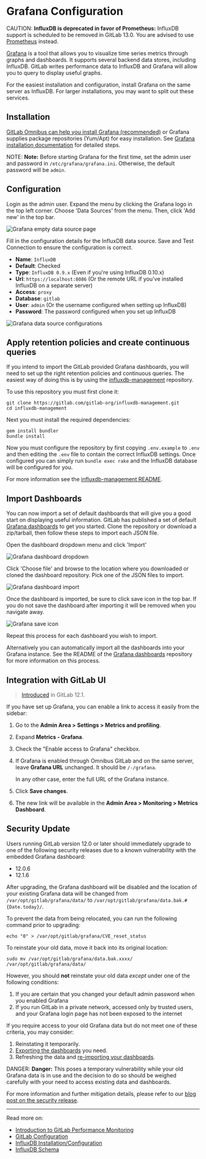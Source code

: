 # Grafana Configuration

CAUTION: **InfluxDB is deprecated in favor of Prometheus:**
InfluxDB support is scheduled to be removed in GitLab 13.0.
You are advised to use [Prometheus](../prometheus/index.md) instead.

[Grafana](https://grafana.com/) is a tool that allows you to visualize time
series metrics through graphs and dashboards. It supports several backend
data stores, including InfluxDB. GitLab writes performance data to InfluxDB
and Grafana will allow you to query to display useful graphs.

For the easiest installation and configuration, install Grafana on the same
server as InfluxDB. For larger installations, you may want to split out these
services.

## Installation

[GitLab Omnibus can help you install Grafana (recommended)](https://docs.gitlab.com/omnibus/settings/grafana.html)
or Grafana supplies package repositories (Yum/Apt) for easy installation.
See [Grafana installation documentation](https://grafana.com/docs/grafana/latest/installation/)
for detailed steps.

NOTE: **Note:**
Before starting Grafana for the first time, set the admin user
and password in `/etc/grafana/grafana.ini`. Otherwise, the default password
will be `admin`.

## Configuration

Login as the admin user. Expand the menu by clicking the Grafana logo in the
top left corner. Choose 'Data Sources' from the menu. Then, click 'Add new'
in the top bar.

![Grafana empty data source page](img/grafana_data_source_empty.png)

Fill in the configuration details for the InfluxDB data source. Save and
Test Connection to ensure the configuration is correct.

- **Name**: `InfluxDB`
- **Default**: Checked
- **Type**: `InfluxDB 0.9.x` (Even if you're using InfluxDB 0.10.x)
- **Url**: `https://localhost:8086` (Or the remote URL if you've installed InfluxDB
  on a separate server)
- **Access**: `proxy`
- **Database**: `gitlab`
- **User**: `admin` (Or the username configured when setting up InfluxDB)
- **Password**: The password configured when you set up InfluxDB

![Grafana data source configurations](img/grafana_data_source_configuration.png)

## Apply retention policies and create continuous queries

If you intend to import the GitLab provided Grafana dashboards, you will need to
set up the right retention policies and continuous queries. The easiest way of
doing this is by using the [influxdb-management](https://gitlab.com/gitlab-org/influxdb-management)
repository.

To use this repository you must first clone it:

```shell
git clone https://gitlab.com/gitlab-org/influxdb-management.git
cd influxdb-management
```

Next you must install the required dependencies:

```shell
gem install bundler
bundle install
```

Now you must configure the repository by first copying `.env.example` to `.env`
and then editing the `.env` file to contain the correct InfluxDB settings. Once
configured you can simply run `bundle exec rake` and the InfluxDB database will
be configured for you.

For more information see the [influxdb-management README](https://gitlab.com/gitlab-org/influxdb-management/blob/master/README.md).

## Import Dashboards

You can now import a set of default dashboards that will give you a good
start on displaying useful information. GitLab has published a set of default
[Grafana dashboards][grafana-dashboards] to get you started. Clone the
repository or download a zip/tarball, then follow these steps to import each
JSON file.

Open the dashboard dropdown menu and click 'Import'

![Grafana dashboard dropdown](img/grafana_dashboard_dropdown.png)

Click 'Choose file' and browse to the location where you downloaded or cloned
the dashboard repository. Pick one of the JSON files to import.

![Grafana dashboard import](img/grafana_dashboard_import.png)

Once the dashboard is imported, be sure to click save icon in the top bar. If
you do not save the dashboard after importing it will be removed when you
navigate away.

![Grafana save icon](img/grafana_save_icon.png)

Repeat this process for each dashboard you wish to import.

Alternatively you can automatically import all the dashboards into your Grafana
instance. See the README of the [Grafana dashboards][grafana-dashboards]
repository for more information on this process.

[grafana-dashboards]: https://gitlab.com/gitlab-org/grafana-dashboards

## Integration with GitLab UI

> [Introduced](https://gitlab.com/gitlab-org/gitlab-foss/issues/61005) in GitLab 12.1.

If you have set up Grafana, you can enable a link to access it easily from the sidebar:

1. Go to the **Admin Area > Settings > Metrics and profiling**.
1. Expand **Metrics - Grafana**.
1. Check the "Enable access to Grafana" checkbox.
1. If Grafana is enabled through Omnibus GitLab and on the same server,
   leave **Grafana URL** unchanged. It should be `/-/grafana`.

   In any other case, enter the full URL of the Grafana instance.
1. Click **Save changes**.
1. The new link will be available in the **Admin Area > Monitoring > Metrics Dashboard**.

## Security Update

Users running GitLab version 12.0 or later should immediately upgrade to one of the following security releases due to a known vulnerability with the embedded Grafana dashboard:

- 12.0.6
- 12.1.6

After upgrading, the Grafana dashboard will be disabled and the location of your existing Grafana data will be changed from `/var/opt/gitlab/grafana/data/` to `/var/opt/gitlab/grafana/data.bak.#{Date.today}/`.

To prevent the data from being relocated, you can run the following command prior to upgrading:

```shell
echo "0" > /var/opt/gitlab/grafana/CVE_reset_status
```

To reinstate your old data, move it back into its original location:

```shell
sudo mv /var/opt/gitlab/grafana/data.bak.xxxx/ /var/opt/gitlab/grafana/data/
```

However, you should **not** reinstate your old data _except_ under one of the following conditions:

1. If you are certain that you changed your default admin password when you enabled Grafana
1. If you run GitLab in a private network, accessed only by trusted users, and your Grafana login page has not been exposed to the internet

If you require access to your old Grafana data but do not meet one of these criteria, you may consider:

1. Reinstating it temporarily.
1. [Exporting the dashboards](https://grafana.com/docs/grafana/latest/reference/export_import/#exporting-a-dashboard) you need.
1. Refreshing the data and [re-importing your dashboards](https://grafana.com/docs/grafana/latest/reference/export_import/#importing-a-dashboard).

DANGER: **Danger:**
This poses a temporary vulnerability while your old Grafana data is in use and the decision to do so should be weighed carefully with your need to access existing data and dashboards.

For more information and further mitigation details, please refer to our [blog post on the security release](https://about.gitlab.com/releases/2019/08/12/critical-security-release-gitlab-12-dot-1-dot-6-released/).

---

Read more on:

- [Introduction to GitLab Performance Monitoring](index.md)
- [GitLab Configuration](gitlab_configuration.md)
- [InfluxDB Installation/Configuration](influxdb_configuration.md)
- [InfluxDB Schema](influxdb_schema.md)
